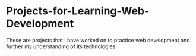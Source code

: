 # Projects-for-Learning-Web-Development  
  
  These are projects that I have worked on to practice web development and further my understanding of its technologies

